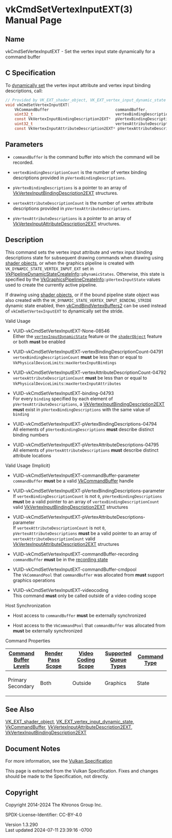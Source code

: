 # vkCmdSetVertexInputEXT(3) Manual Page

## Name

vkCmdSetVertexInputEXT - Set the vertex input state dynamically for a
command buffer



## <a href="#_c_specification" class="anchor"></a>C Specification

To <a
href="https://registry.khronos.org/vulkan/specs/1.3-extensions/html/vkspec.html#pipelines-dynamic-state"
target="_blank" rel="noopener">dynamically set</a> the vertex input
attribute and vertex input binding descriptions, call:

``` c
// Provided by VK_EXT_shader_object, VK_EXT_vertex_input_dynamic_state
void vkCmdSetVertexInputEXT(
    VkCommandBuffer                             commandBuffer,
    uint32_t                                    vertexBindingDescriptionCount,
    const VkVertexInputBindingDescription2EXT*  pVertexBindingDescriptions,
    uint32_t                                    vertexAttributeDescriptionCount,
    const VkVertexInputAttributeDescription2EXT* pVertexAttributeDescriptions);
```

## <a href="#_parameters" class="anchor"></a>Parameters

- `commandBuffer` is the command buffer into which the command will be
  recorded.

- `vertexBindingDescriptionCount` is the number of vertex binding
  descriptions provided in `pVertexBindingDescriptions`.

- `pVertexBindingDescriptions` is a pointer to an array of
  [VkVertexInputBindingDescription2EXT](https://registry.khronos.org/vulkan/specs/1.3-extensions/man/html/VkVertexInputBindingDescription2EXT.html)
  structures.

- `vertexAttributeDescriptionCount` is the number of vertex attribute
  descriptions provided in `pVertexAttributeDescriptions`.

- `pVertexAttributeDescriptions` is a pointer to an array of
  [VkVertexInputAttributeDescription2EXT](https://registry.khronos.org/vulkan/specs/1.3-extensions/man/html/VkVertexInputAttributeDescription2EXT.html)
  structures.

## <a href="#_description" class="anchor"></a>Description

This command sets the vertex input attribute and vertex input binding
descriptions state for subsequent drawing commands when drawing using <a
href="https://registry.khronos.org/vulkan/specs/1.3-extensions/html/vkspec.html#shaders-objects"
target="_blank" rel="noopener">shader objects</a>, or when the graphics
pipeline is created with `VK_DYNAMIC_STATE_VERTEX_INPUT_EXT` set in
[VkPipelineDynamicStateCreateInfo](https://registry.khronos.org/vulkan/specs/1.3-extensions/man/html/VkPipelineDynamicStateCreateInfo.html)::`pDynamicStates`.
Otherwise, this state is specified by the
[VkGraphicsPipelineCreateInfo](https://registry.khronos.org/vulkan/specs/1.3-extensions/man/html/VkGraphicsPipelineCreateInfo.html)::`pVertexInputState`
values used to create the currently active pipeline.

If drawing using <a
href="https://registry.khronos.org/vulkan/specs/1.3-extensions/html/vkspec.html#shaders-objects"
target="_blank" rel="noopener">shader objects</a>, or if the bound
pipeline state object was also created with the
`VK_DYNAMIC_STATE_VERTEX_INPUT_BINDING_STRIDE` dynamic state enabled,
then [vkCmdBindVertexBuffers2](https://registry.khronos.org/vulkan/specs/1.3-extensions/man/html/vkCmdBindVertexBuffers2.html) can be used
instead of `vkCmdSetVertexInputEXT` to dynamically set the stride.

Valid Usage

- <a href="#VUID-vkCmdSetVertexInputEXT-None-08546"
  id="VUID-vkCmdSetVertexInputEXT-None-08546"></a>
  VUID-vkCmdSetVertexInputEXT-None-08546  
  Either the <a
  href="https://registry.khronos.org/vulkan/specs/1.3-extensions/html/vkspec.html#features-vertexInputDynamicState"
  target="_blank" rel="noopener"><code>vertexInputDynamicState</code></a>
  feature or the <a
  href="https://registry.khronos.org/vulkan/specs/1.3-extensions/html/vkspec.html#features-shaderObject"
  target="_blank" rel="noopener"><code>shaderObject</code></a> feature
  or both **must** be enabled

- <a
  href="#VUID-vkCmdSetVertexInputEXT-vertexBindingDescriptionCount-04791"
  id="VUID-vkCmdSetVertexInputEXT-vertexBindingDescriptionCount-04791"></a>
  VUID-vkCmdSetVertexInputEXT-vertexBindingDescriptionCount-04791  
  `vertexBindingDescriptionCount` **must** be less than or equal to
  `VkPhysicalDeviceLimits`::`maxVertexInputBindings`

- <a
  href="#VUID-vkCmdSetVertexInputEXT-vertexAttributeDescriptionCount-04792"
  id="VUID-vkCmdSetVertexInputEXT-vertexAttributeDescriptionCount-04792"></a>
  VUID-vkCmdSetVertexInputEXT-vertexAttributeDescriptionCount-04792  
  `vertexAttributeDescriptionCount` **must** be less than or equal to
  `VkPhysicalDeviceLimits`::`maxVertexInputAttributes`

- <a href="#VUID-vkCmdSetVertexInputEXT-binding-04793"
  id="VUID-vkCmdSetVertexInputEXT-binding-04793"></a>
  VUID-vkCmdSetVertexInputEXT-binding-04793  
  For every `binding` specified by each element of
  `pVertexAttributeDescriptions`, a
  [VkVertexInputBindingDescription2EXT](https://registry.khronos.org/vulkan/specs/1.3-extensions/man/html/VkVertexInputBindingDescription2EXT.html)
  **must** exist in `pVertexBindingDescriptions` with the same value of
  `binding`

- <a href="#VUID-vkCmdSetVertexInputEXT-pVertexBindingDescriptions-04794"
  id="VUID-vkCmdSetVertexInputEXT-pVertexBindingDescriptions-04794"></a>
  VUID-vkCmdSetVertexInputEXT-pVertexBindingDescriptions-04794  
  All elements of `pVertexBindingDescriptions` **must** describe
  distinct binding numbers

- <a
  href="#VUID-vkCmdSetVertexInputEXT-pVertexAttributeDescriptions-04795"
  id="VUID-vkCmdSetVertexInputEXT-pVertexAttributeDescriptions-04795"></a>
  VUID-vkCmdSetVertexInputEXT-pVertexAttributeDescriptions-04795  
  All elements of `pVertexAttributeDescriptions` **must** describe
  distinct attribute locations

Valid Usage (Implicit)

- <a href="#VUID-vkCmdSetVertexInputEXT-commandBuffer-parameter"
  id="VUID-vkCmdSetVertexInputEXT-commandBuffer-parameter"></a>
  VUID-vkCmdSetVertexInputEXT-commandBuffer-parameter  
  `commandBuffer` **must** be a valid
  [VkCommandBuffer](https://registry.khronos.org/vulkan/specs/1.3-extensions/man/html/VkCommandBuffer.html) handle

- <a
  href="#VUID-vkCmdSetVertexInputEXT-pVertexBindingDescriptions-parameter"
  id="VUID-vkCmdSetVertexInputEXT-pVertexBindingDescriptions-parameter"></a>
  VUID-vkCmdSetVertexInputEXT-pVertexBindingDescriptions-parameter  
  If `vertexBindingDescriptionCount` is not `0`,
  `pVertexBindingDescriptions` **must** be a valid pointer to an array
  of `vertexBindingDescriptionCount` valid
  [VkVertexInputBindingDescription2EXT](https://registry.khronos.org/vulkan/specs/1.3-extensions/man/html/VkVertexInputBindingDescription2EXT.html)
  structures

- <a
  href="#VUID-vkCmdSetVertexInputEXT-pVertexAttributeDescriptions-parameter"
  id="VUID-vkCmdSetVertexInputEXT-pVertexAttributeDescriptions-parameter"></a>
  VUID-vkCmdSetVertexInputEXT-pVertexAttributeDescriptions-parameter  
  If `vertexAttributeDescriptionCount` is not `0`,
  `pVertexAttributeDescriptions` **must** be a valid pointer to an array
  of `vertexAttributeDescriptionCount` valid
  [VkVertexInputAttributeDescription2EXT](https://registry.khronos.org/vulkan/specs/1.3-extensions/man/html/VkVertexInputAttributeDescription2EXT.html)
  structures

- <a href="#VUID-vkCmdSetVertexInputEXT-commandBuffer-recording"
  id="VUID-vkCmdSetVertexInputEXT-commandBuffer-recording"></a>
  VUID-vkCmdSetVertexInputEXT-commandBuffer-recording  
  `commandBuffer` **must** be in the [recording
  state](#commandbuffers-lifecycle)

- <a href="#VUID-vkCmdSetVertexInputEXT-commandBuffer-cmdpool"
  id="VUID-vkCmdSetVertexInputEXT-commandBuffer-cmdpool"></a>
  VUID-vkCmdSetVertexInputEXT-commandBuffer-cmdpool  
  The `VkCommandPool` that `commandBuffer` was allocated from **must**
  support graphics operations

- <a href="#VUID-vkCmdSetVertexInputEXT-videocoding"
  id="VUID-vkCmdSetVertexInputEXT-videocoding"></a>
  VUID-vkCmdSetVertexInputEXT-videocoding  
  This command **must** only be called outside of a video coding scope

Host Synchronization

- Host access to `commandBuffer` **must** be externally synchronized

- Host access to the `VkCommandPool` that `commandBuffer` was allocated
  from **must** be externally synchronized

Command Properties

<table class="tableblock frame-all grid-all stretch">
<colgroup>
<col style="width: 20%" />
<col style="width: 20%" />
<col style="width: 20%" />
<col style="width: 20%" />
<col style="width: 20%" />
</colgroup>
<thead>
<tr>
<th class="tableblock halign-left valign-top"><a
href="#VkCommandBufferLevel">Command Buffer Levels</a></th>
<th class="tableblock halign-left valign-top"><a
href="#vkCmdBeginRenderPass">Render Pass Scope</a></th>
<th class="tableblock halign-left valign-top"><a
href="#vkCmdBeginVideoCodingKHR">Video Coding Scope</a></th>
<th class="tableblock halign-left valign-top"><a
href="#VkQueueFlagBits">Supported Queue Types</a></th>
<th class="tableblock halign-left valign-top"><a
href="#fundamentals-queueoperation-command-types">Command Type</a></th>
</tr>
</thead>
<tbody>
<tr>
<td class="tableblock halign-left valign-top"><p>Primary<br />
Secondary</p></td>
<td class="tableblock halign-left valign-top"><p>Both</p></td>
<td class="tableblock halign-left valign-top"><p>Outside</p></td>
<td class="tableblock halign-left valign-top"><p>Graphics</p></td>
<td class="tableblock halign-left valign-top"><p>State</p></td>
</tr>
</tbody>
</table>

## <a href="#_see_also" class="anchor"></a>See Also

[VK_EXT_shader_object](https://registry.khronos.org/vulkan/specs/1.3-extensions/man/html/VK_EXT_shader_object.html),
[VK_EXT_vertex_input_dynamic_state](https://registry.khronos.org/vulkan/specs/1.3-extensions/man/html/VK_EXT_vertex_input_dynamic_state.html),
[VkCommandBuffer](https://registry.khronos.org/vulkan/specs/1.3-extensions/man/html/VkCommandBuffer.html),
[VkVertexInputAttributeDescription2EXT](https://registry.khronos.org/vulkan/specs/1.3-extensions/man/html/VkVertexInputAttributeDescription2EXT.html),
[VkVertexInputBindingDescription2EXT](https://registry.khronos.org/vulkan/specs/1.3-extensions/man/html/VkVertexInputBindingDescription2EXT.html)

## <a href="#_document_notes" class="anchor"></a>Document Notes

For more information, see the <a
href="https://registry.khronos.org/vulkan/specs/1.3-extensions/html/vkspec.html#vkCmdSetVertexInputEXT"
target="_blank" rel="noopener">Vulkan Specification</a>

This page is extracted from the Vulkan Specification. Fixes and changes
should be made to the Specification, not directly.

## <a href="#_copyright" class="anchor"></a>Copyright

Copyright 2014-2024 The Khronos Group Inc.

SPDX-License-Identifier: CC-BY-4.0

Version 1.3.290  
Last updated 2024-07-11 23:39:16 -0700
